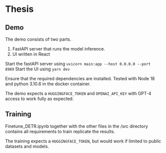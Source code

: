# Thesis


## Demo

The demo consists of two parts.
1. FastAPI server that runs the model inference.
2. UI written in React

Start the fastAPI server using `uvicorn main:app --host 0.0.0.0 --port 8989`
Start the UI using `yarn dev`

Ensure that the required dependencies are installed. 
Tested with Node 18 and python 3.10.6 in the docker container. 

The demo expects a `HUGGINGFACE_TOKEN` and `OPENAI_API_KEY` with GPT-4 access to work fully as expected.

## Training
Finetune_DETR.ipynb together with the other files in the /src directory contains all requirements to train replicate the results. 

The training expects a `HUGGINGFACE_TOKEN`, but would work if limited to public datasets and models.  

